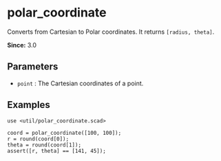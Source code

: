 # polar_coordinate

Converts from Cartesian to Polar coordinates. It returns `[radius, theta]`.

**Since:** 3.0

## Parameters

- `point` : The Cartesian coordinates of a point.

## Examples

    use <util/polar_coordinate.scad>
    
	coord = polar_coordinate([100, 100]);
	r = round(coord[0]);
	theta = round(coord[1]);
    assert([r, theta] == [141, 45]);  